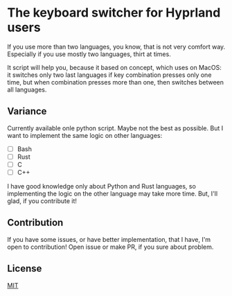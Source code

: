# The keyboard switcher for Hyprland users

If you use more than two languages, you know, that is not very comfort way. Especially if you use mostly two languages, thirt at times.

It script will help you, because it based on concept, which uses on MacOS: it switches only two last languages if key combination presses only one time, but when combination presses more than one, then switches between all languages.

## Variance

Currently available onle python script. Maybe not the best as possible. But I want to implement the same logic on other languages:

- [ ] Bash
- [ ] Rust
- [ ] C
- [ ] C++

I have good knowledge only about Python and Rust languages, so implementing the logic on the other language may take more time. But, I'll glad, if you contribute it!

## Contribution

If you have some issues, or have better implementation, that I have, I'm open to contribution! Open issue or make PR, if you sure about problem.

## License

[MIT](/LICENSE)
